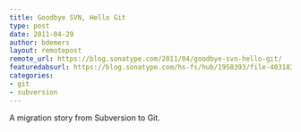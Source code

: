 ```yaml
---
title: Goodbye SVN, Hello Git
type: post
date: 2011-04-29
author: bdemers
layout: remotepost
remote_url: https://blog.sonatype.com/2011/04/goodbye-svn-hello-git/
featuredabsurl: https://blog.sonatype.com/hs-fs/hub/1958393/file-4031835812-png/blog-files/spice-svn.png
categories:
- git
- subversion
---
```


A migration story from Subversion to Git.
